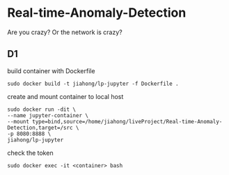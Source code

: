 # Real-time-Anomaly-Detection
Are you crazy? Or the network is crazy?

## D1 
build container with Dockerfile
```
sudo docker build -t jiahong/lp-jupyter -f Dockerfile .
```

create and mount container to local host
```
sudo docker run -dit \
--name jupyter-container \
--mount type=bind,source=/home/jiahong/liveProject/Real-time-Anomaly-Detection,target=/src \
-p 8080:8888 \
jiahong/lp-jupyter
```

check the token
```
sudo docker exec -it <container> bash
```
